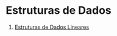 Estruturas de Dados
===================

1. [Estruturas de Dados Lineares](text/Estruturas_Lineares.md)
